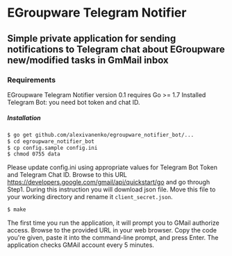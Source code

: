 # EGroupware Telegram Notifier  

## Simple private application for sending notifications to Telegram chat about EGroupware new/modified tasks in GmMail inbox    

### Requirements

EGroupware Telegram Notifier version 0.1 requires Go >= 1.7
Installed Telegram Bot: you need bot token and chat ID.   

##### Installation

```sh
$ go get github.com/alexivanenko/egroupware_notifier_bot/...
$ cd egroupware_notifier_bot
$ cp config.sample config.ini
$ chmod 0755 data
```

Please update config.ini using appropriate values for Telegram Bot Token and Telegram Chat ID.
Browse to this URL https://developers.google.com/gmail/api/quickstart/go and go through Step1.
During this instruction you will download json file. Move this file to your working directory and rename it ```client_secret.json```.  

```sh
$ make
```

The first time you run the application, it will prompt you to GMail authorize access. Browse to the provided URL in your web browser. Copy the code you're given, paste it into the command-line prompt, and press Enter.
The application checks GMAil account every 5 minutes.